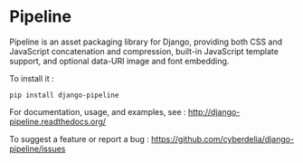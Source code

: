 Pipeline
========

Pipeline is an asset packaging library for Django, providing both CSS and JavaScript concatenation and compression, built-in JavaScript template support, and optional data-URI image and font embedding.

To install it :

    pip install django-pipeline


For documentation, usage, and examples, see :
http://django-pipeline.readthedocs.org/

To suggest a feature or report a bug :
https://github.com/cyberdelia/django-pipeline/issues

